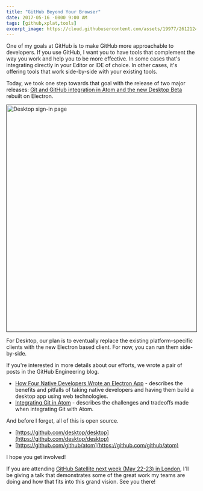 ```yaml
---
title: "GitHub Beyond Your Browser"
date: 2017-05-16 -0800 9:00 AM
tags: [github,xplat,tools]
excerpt_image: https://cloud.githubusercontent.com/assets/19977/26121249/7e0607ba-3a28-11e7-838b-a5407e2ac222.png
---
```


One of my goals at GitHub is to make GitHub more approachable to developers. If you use GitHub, I want you to have tools that complement the way you work and help you to be more effective. In some cases that's integrating directly in your Editor or IDE of choice. In other cases, it's offering tools that work side-by-side with your existing tools.

Today, we took one step towards that goal with the release of two major releases: [Git and GitHub integration in Atom and the new Desktop Beta](https://github.com/blog/2362-announcing-git-integration-for-atom-and-github-desktop-beta) rebuilt on Electron.

<img src="https://cloud.githubusercontent.com/assets/19977/26121249/7e0607ba-3a28-11e7-838b-a5407e2ac222.png" width="600" title="Desktop sign-in page" style="border: solid 1px #333;" />

For Desktop, our plan is to eventually replace the existing platform-specific clients with the new Electron based client. For now, you can run them side-by-side.

If you're interested in more details about our efforts, we wrote a pair of posts in the GitHub Engineering blog.

* [How Four Native Developers Wrote an Electron App](https://githubengineering.com/how-four-native-developers-wrote-an-electron-app/) - describes the benefits and pitfalls of taking native developers and having them build a desktop app using web technologies.
* [Integrating Git in Atom](https://githubengineering.com/integrating-git-in-atom/) - describes the challenges and tradeoffs made when integrating Git with Atom.

And before I forget, all of this is open source.

* [https://github.com/desktop/desktop](https://github.com/desktop/desktop)
* [https://github.com/github/atom](https://github.com/github/atom)

I hope you get involved!

If you are attending [GitHub Satellite next week (May 22-23) in London](https://githubuniverse.com/satellite/), I'll be giving a talk that demonstrates some of the great work my teams are doing and how that fits into this grand vision. See you there!
